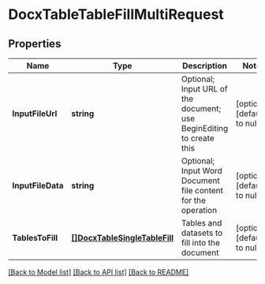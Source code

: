 # DocxTableTableFillMultiRequest

## Properties
Name | Type | Description | Notes
------------ | ------------- | ------------- | -------------
**InputFileUrl** | **string** | Optional; Input URL of the document; use BeginEditing to create this | [optional] [default to null]
**InputFileData** | **string** | Optional; Input Word Document file content for the operation | [optional] [default to null]
**TablesToFill** | [**[]DocxTableSingleTableFill**](DocxTableSingleTableFill.md) | Tables and datasets to fill into the document | [optional] [default to null]

[[Back to Model list]](../README.md#documentation-for-models) [[Back to API list]](../README.md#documentation-for-api-endpoints) [[Back to README]](../README.md)


